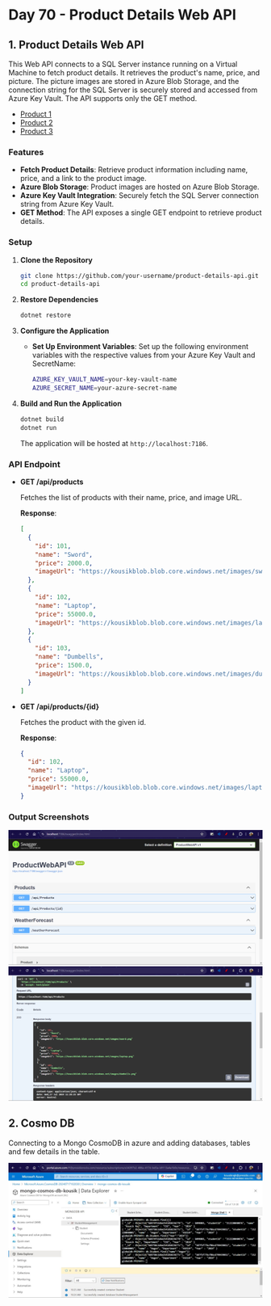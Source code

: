 # Day 70 - Product Details Web API

## 1. Product Details Web API

This Web API connects to a SQL Server instance running on a Virtual Machine to fetch product details. It retrieves the product's name, price, and picture. The picture images are stored in Azure Blob Storage, and the connection string for the SQL Server is securely stored and accessed from Azure Key Vault. The API supports only the GET method.

- [Product 1](https://kousikblob.blob.core.windows.net/images/dumbells.png)
- [Product 2](https://kousikblob.blob.core.windows.net/images/sword.png)
- [Product 3](https://kousikblob.blob.core.windows.net/images/laptop.png)

### Features

- **Fetch Product Details**: Retrieve product information including name, price, and a link to the product image.
- **Azure Blob Storage**: Product images are hosted on Azure Blob Storage.
- **Azure Key Vault Integration**: Securely fetch the SQL Server connection string from Azure Key Vault.
- **GET Method**: The API exposes a single GET endpoint to retrieve product details.

### Setup

1. **Clone the Repository**

   ```bash
   git clone https://github.com/your-username/product-details-api.git
   cd product-details-api
   ```

2. **Restore Dependencies**

   ```bash
   dotnet restore
   ```

3. **Configure the Application**

   - **Set Up Environment Variables**:
     Set up the following environment variables with the respective values from your Azure Key Vault and SecretName:

     ```bash
     AZURE_KEY_VAULT_NAME=your-key-vault-name
     AZURE_SECRET_NAME=your-azure-secret-name
     ```

4. **Build and Run the Application**

   ```bash
   dotnet build
   dotnet run
   ```

   The application will be hosted at `http://localhost:7186`.

### API Endpoint

- **GET /api/products**

  Fetches the list of products with their name, price, and image URL.

  **Response**:

  ```json
  [
    {
      "id": 101,
      "name": "Sword",
      "price": 2000.0,
      "imageUrl": "https://kousikblob.blob.core.windows.net/images/sword.png"
    },
    {
      "id": 102,
      "name": "Laptop",
      "price": 55000.0,
      "imageUrl": "https://kousikblob.blob.core.windows.net/images/laptop.png"
    },
    {
      "id": 103,
      "name": "Dumbells",
      "price": 1500.0,
      "imageUrl": "https://kousikblob.blob.core.windows.net/images/dumbells.png"
    }
  ]
  ```

- **GET /api/products/{id}**

  Fetches the product with the given id.

  **Response**:

  ```json
  {
    "id": 102,
    "name": "Laptop",
    "price": 55000.0,
    "imageUrl": "https://kousikblob.blob.core.windows.net/images/laptop.png"
  }
  ```

### Output Screenshots

![alt text](output1.png)
![alt text](output2.png)

## 2. Cosmo DB

Connecting to a Mongo CosmoDB in azure and adding databases, tables and few details in the table.

![alt text](output3.jpg)

